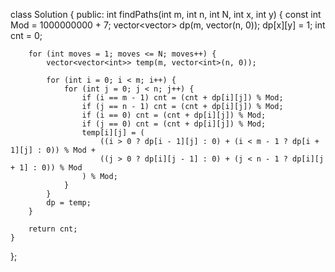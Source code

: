 class Solution {
public:
    int findPaths(int m, int n, int N, int x, int y) {
        const int Mod = 1000000000 + 7;
        vector<vector<int>> dp(m, vector<int>(n, 0));
        dp[x][y] = 1;
        int cnt = 0;

        for (int moves = 1; moves <= N; moves++) {
            vector<vector<int>> temp(m, vector<int>(n, 0));

            for (int i = 0; i < m; i++) {
                for (int j = 0; j < n; j++) {
                    if (i == m - 1) cnt = (cnt + dp[i][j]) % Mod;
                    if (j == n - 1) cnt = (cnt + dp[i][j]) % Mod;
                    if (i == 0) cnt = (cnt + dp[i][j]) % Mod;
                    if (j == 0) cnt = (cnt + dp[i][j]) % Mod;
                    temp[i][j] = (
                        ((i > 0 ? dp[i - 1][j] : 0) + (i < m - 1 ? dp[i + 1][j] : 0)) % Mod +
                        ((j > 0 ? dp[i][j - 1] : 0) + (j < n - 1 ? dp[i][j + 1] : 0)) % Mod
                    ) % Mod;
                }
            }
            dp = temp;
        }

        return cnt;
    }
};
